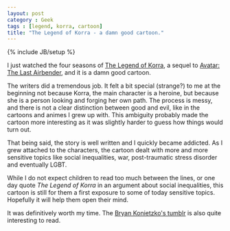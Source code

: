 ```yaml
---
layout: post
category : Geek
tags : [legend, korra, cartoon]
title: "The Legend of Korra - a damn good cartoon."
---
```

{% include JB/setup %}

I just watched the four seasons of [The Legend of Korra](http://en.wikipedia.org/wiki/The_Legend_of_Korra),
a sequel to [Avatar: The Last Airbender](http://en.wikipedia.org/wiki/Avatar:_The_Last_Airbender),
and it is a damn good cartoon.

The writers did a tremendous job. It felt a bit special (strange?) to me at the
beginning not because Korra, the main character is a heroine, but because she
is a person looking and forging her own path. The process is messy, and there
is not a clear distinction between good and evil, like in the cartoons and
animes I grew up with. This ambiguity probably made the cartoon more
interesting as it was slightly harder to guess how things would turn
out.

That being said, the story is well written and I quickly became addicted.
As I grew attached to the characters, the cartoon dealt with more and more
sensitive topics like social inequalities, war, post-traumatic stress disorder and eventually LGBT.

While I do not expect children to read too much between the lines,
or one day quote *The Legend of Korra* in an argument about social inequalities,
this cartoon is still for them a first exposure to some of today sensitive topics.
Hopefully it will help them open their mind.

It was definitively worth my time. The [Bryan Konietzko's tumblr](http://bryankonietzko.tumblr.com/)
is also quite interesting to read.
